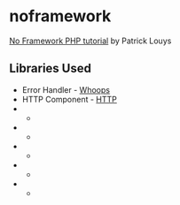 # noframework
[No Framework PHP tutorial](https://github.com/PatrickLouys/no-framework-tutorial) by Patrick Louys

## Libraries Used
+ Error Handler - [Whoops](https://github.com/filp/whoops)
+ HTTP Component - [HTTP](https://github.com/PatrickLouys/http)
+ - []()
+ - []()
+ - []()
+ - []()
+ - []()